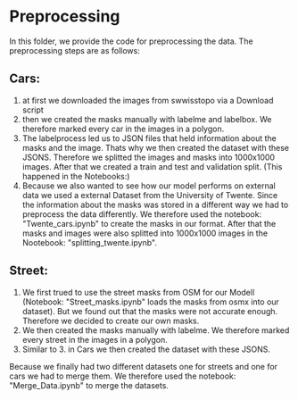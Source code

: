 # Preprocessing

In this folder, we provide the code for preprocessing the data. The preprocessing steps are as follows:
## Cars:
1. at first we downloaded the images from swwisstopo via a Download script
2. then we created the masks manually with labelme and labelbox. We therefore marked every car in the images in a polygon.
3. The labelprocess led us to JSON files that held information about the masks and the image. Thats why we then created the dataset with these JSONS. 
Therefore we splitted the images and masks into 1000x1000 images. After that we created a train and test and validation split. (This happened in the Notebooks:)
4. Because we also wanted to see how our model performs on external data we used a external Dataset from the University of Twente. Since the information about the masks
was stored in a different way we had to preprocess the data differently. We therefore used the notebook: "Twente_cars.ipynb" to create the masks in our format. 
After that the masks and images were also splitted into 1000x1000 images in the Nootebook: "splitting_twente.ipynb".

## Street:
1. We first trued to use the street masks from OSM for our Modell (Notebook: "Street_masks.ipynb" loads the masks from osmx into our dataset). 
But we found out that the masks were not accurate enough. Therefore we decided to create our own masks.
2. We then created the masks manually with labelme. We therefore marked every street in the images in a polygon.
3. Similar to 3. in Cars we then created the dataset with these JSONS.

Because we finally had two different datasets one for streets and one for cars we had to merge them. We therefore used the notebook: "Merge_Data.ipynb" to merge the datasets.
